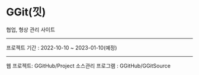 # GGit(낏)
협업, 형상 관리 사이트

----

프로젝트 기간 : 2022-10-10 ~ 2023-01-10(예정)

-----

웹 프로젝트: GGitHub/Project
소스관리 프로그램 : GGitHub/GGitSource
